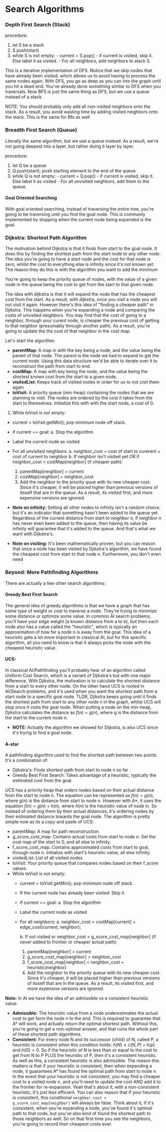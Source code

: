 # Search Algorithms


### Depth First Search (Stack)
procedure:
  1. let S be a stack
  2. S.push(start)
  3. while S is not empty:
    - current = S.pop()
    - if current is visited, skip it. Else label it as visited.
    - For all neighbors, add neighbors to stack S.

This is a iterative implementation of DFS. Notice that we skip nodes that have already been visited, which allows us to avoid having to process the same nodes again. With DFS, you go as deep as you can into the graph until you hit a dead end. You've already done something similar to DFS when you traversals. Now BFS is just the same thing as DFS, but we use a queue instead of a stack.

NOTE: You should probably only add all non-visited neighbors onto the stack. As a result, you avoid wasting time by adding visited neighbors onto the stack. This is the same for Bfs as well

### Breadth First Search (Queue)
Literally the same algorithm, but we use a queue instead. As a result, we're not going deepest into a layer, but rather doing it layer by layer.

procedure:
  1. let Q be a queue
  2. Q.push(start); push starting element to the end of the queue
  3. while Q is not empty:
    - current = Q.pop()
    - if current is visited, skip it. Else label it as visited 
    - For all unvisited neighbors, add them to the queue. 

#### Goal Oriented Searching
With goal oriented searching, instead of traversing the entire tree, you're going to be traversing until you find the goal node. This is commonly implemented by stopping when the current node being expanded is the goal.



### Dijkstra: Shortest Path Algorithm
The motivation behind Dijkstra is that it finds from start to the goal node. It does this by finding the shortest path from the start node to any other node. The idea you're going to have a start node and the cost for that node is zero, whilst the cost to everything else is infinity since it's not known yet. The reason they do this is with the algorithm you want to add the minimum 

You're going to keep the priority queue of nodes, with the value of a given node in the queue being the cost to get from the start to that given node. 

The idea with dijkstra is that it will expand the node that has the cheapest cost from the start. As a result, with dijkstra, once you visit a node you will not visit it again. However there's this idea of "finding a cheaper path" in Djikstra. This happens when you're expanding a node and comparing the costs of unvisited neighbors. You may find that the cost of going to a neighbor, through your curent node, is cheaper the previous cost of getting to that neighbor (presumably through another path). As a result, you're going to update the the cost of that neighbor in the cost map.

Let's start the algorithm:
- **parentMap:** A map in with the key being a node, and the value being the parent of that node. The parent is the node we had to expand to get the current node. Using this data structure we'd be able to iterate over it to reconstruct the path from start to end.
- **costMap:** A map with key being the node, and the value being the shortest known cost from the start to a given node. 
- **visitedList:** Keeps track of visited nodes in order for us to not cisit them again
- **toVisit:** A priority queue (min-heap) containing the nodes that we are planning to visit. The nodes are ordered by the cost it takes from the start to themselves. Initialize this with with the start node, a cost of 0.
1. While toVisit is not empty:
  - current = toVisit.getMin(); pop minimum node off stack.
  - if current == goal:
    a. Stop the algorithm
  - Label the current node as visited
  - For all unvisited neighbors:
    a. neighbor_cost = cost of start to curerent + cost of current to neighbor
    b. If neighbor isn't visited yet OR if neighbor_cost < costMap[neighbor] (if cheaper path):
      1. parentMap[neighbor] = current 
      2. costMap[neighbor] = neighbor_cost
      3. Add the neighbor to the priority quue with its new cheaper cost. Since it's cheaper, it will be placed higher than previous versions of itsself that are in the queue. As a result, its visited first, and more expensive versions are ignored.

- **Note on infinity:** Setting all other nodes to infinity isn't a random choice, but it's an indicator that something hasn't been added to the queue yet. Regardless of the current distance from start to neighbor n, if neighbor n has never even been added to the queue, then having its value be infinity will guarantee that it's added to the queue. And that's what we want with Dijkstra's.
- **Note on visiting:** It's been mathematically proven, but you can reason that once a node has been visited by Djikstra's algorithm, we have found the cheapest cost from start to that node n. Furthermore, you don't even need 

### Beyond: More Pathfinding Algorithms 
There are actually a few other search algorithms:

#### Greedy Best First Search
The general idea of greedy algorithms is that we have a graph that has some type of weight or cost to traverse a node. They're trying to minimize some distance or optimize some value. In common AI search problems, you'll have your edge weight (a known distance from a to b), but then each node also has a value called the "heuristic", which is typically an approximation of how far a node n is away from the goal. This idea of a heuristic gets a lot more important in classical AI, but for this specific algorithm, all you need to know is that it always picks the node with the cheapest heuristic value.

#### **UCS:** 
In classical AI/Pathfinding you'll probably hear of an algorithm called Uniform Cost Search, which is a variant of Djikstra's but with one major difference. With Djikstra, the motivation is to calculate the shortest distance from a start to every other node. On the other hand UCS is rooted in AI/Search problems, and it's used when you want the shortest path from a start node to a specific goal node. TLDR, Djikstra keeps going until it finds the shortest path from start to any other node n in the graph, whilst UCS will stop once it visits the goal node. When putting a node on the min-heap, Djikstra calculates the distance as $f(n) = g(n)$, where g is the distance from the start to the current node n. 

- **NOTE:** Actually the algorithm we showed for Dijkstra, is also UCS since it's trying to find a goal node.

#### **A-star**
A pathfinding algorithm used to find the shortest path between two points. It's a combination of:
- Djikstra's: Finds shortest path from start to node n so far .
- Greedy Best First Search: Takes advantage of a heuristic, typically the estimated cost from the goal. 

UCS has a priority heap that orders nodes based on their actual distance from the start to node n. The equation can be represented as $f(n) = g(n)$, where g(n) is the distance from start to node n. However with A*, it uses the equation $f(n) = g(n) + h(n)$, where $h(n)$ is the heuristic value of node in. So instead of ordering them by their actual distances, it's ordering nodes by their estimated distance towards the goal node. The algorithm is pretty simple now as its a copy and paste of UCS:
- parentMap: A map for path reconstruction.
- g_score_cost_map: Contains actual costs from start to node n. Set the cost map of the start to 0, and all else to infinity.
- f_score_cost_map: Contains approximated costs from start to goal, through node n. Initialize with start's heuristic value, all else infinity.
- visitedList: List of all visited nodes
- toVisit: Your priority queue that compares nodes based on their f_score values.
- While toVisit is not empty:
  - current = toVisit.getMin(); pop minimum node off stack.
  - If the current node has already been visited: Skip it
  - if current == goal:
      a. Stop the algorithm
  - Label the current node as visited
  - For all neighbors:
    a. neighbor_cost = costMap[current] + edge_cost(current, neighbor); 

    
    b. If not visited or neighbor_cost < g_score_cost_map[neighbor] (if never added to frontier or cheaper actual path):
      1. parentMap[neighbor] = current 
      2. g_score_cost_map[neighbor] = neighbor_cost
      3. f_score_cost_map[neighbor] = neighbor_cost + heuristic(neighbor)
      3. Add the neighbor to the priority queue with its new cheaper cost. Since it's cheaper, it will be placed higher than previous versions of itsself that are in the queue. As a result, its visited first, and more expensive versions are ignored.

**Note:** In AI we have the idea of an admissible vs a consistent heuristic value:
  - **Admissible:** The heuristic value from a node underestimates the actual cost to get form the node n to the end. This is required to guarantee that A* will work, and actually return the optimal shortest path. Without this, you're going to get a non-optimal answer, and that ruins the whole part of these shortest path algorithms.
  - **Consistent:** For every node N and its successor (child) of N, called P, a heuristic is consistent when this condition holds: $h(N) \leq c(N,P) + h(p)$ and $h(G) = 0$. So if the heuristic of N is less than or equal to the cost to get from N to P PLUS the heuristic of P, then it's a consistent heuristic. As well as this, a consistent heuristic is also admissible. The reason this matters is that if your heuristic is consistent, then when expanding a node, it guarantees A* has found the optimal path from start to node n. In the event that your heuristic is not consistent, you may find a cheaper cost to a visited node n, and you'll need to update the cost AND add it to the frontier for re-expansion. Yeah that's about it, with a non-consistent heuristic, it's just less efficient. You can also reason that if your heuristic is consistent, this conditional `neighbor_cost < g_score_cost_map[neighbor]` will always be false. Think about it, if it's consistent, when you're expanding a node, you've found it's optimal path to that node, but you've also kind of found the shortest path to those neighbors as well. So on that first time you see the neighbors, you're going to record their cheapest costs ever.




